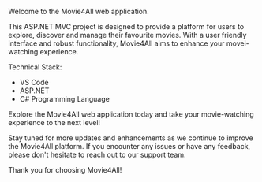 Welcome to the Movie4All web application.

This ASP.NET MVC project is designed to provide a platform for users to explore, discover and manage
their favourite movies. With a user friendly interface and robust functionality, Movie4All aims
to enhance your movei-watching experience.

Technical Stack:
- VS Code
- ASP.NET
- C# Programming Language

Explore the Movie4All web application today and take your movie-watching experience to the next level!

Stay tuned for more updates and enhancements as we continue to improve the Movie4All platform. If you encounter any issues or have any feedback, please don't hesitate to reach out to our support team.

Thank you for choosing Movie4All!
